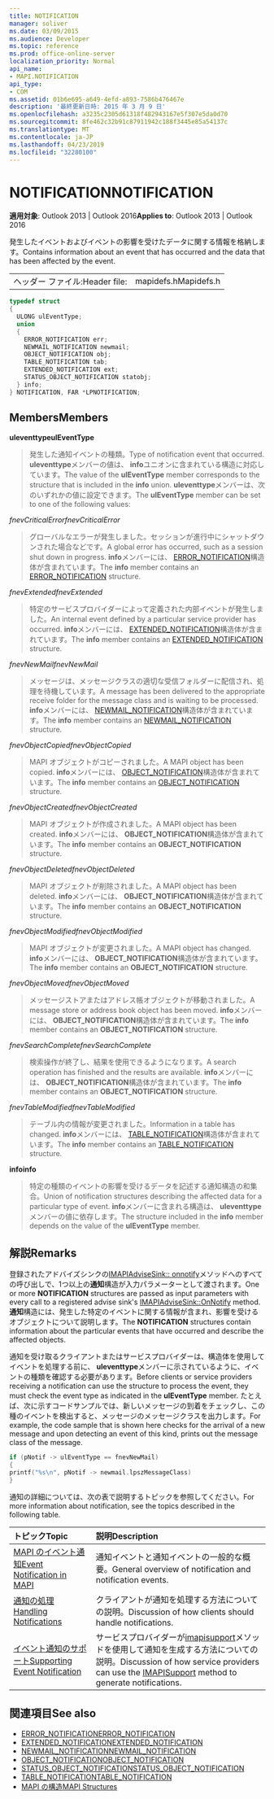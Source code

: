 ```yaml
---
title: NOTIFICATION
manager: soliver
ms.date: 03/09/2015
ms.audience: Developer
ms.topic: reference
ms.prod: office-online-server
localization_priority: Normal
api_name:
- MAPI.NOTIFICATION
api_type:
- COM
ms.assetid: 01b6e695-a649-4efd-a893-7586b476467e
description: '最終更新日時: 2015 年 3 月 9 日'
ms.openlocfilehash: a3235c2305d61318f482943167e5f307e5da0d70
ms.sourcegitcommit: 8fe462c32b91c87911942c188f3445e85a54137c
ms.translationtype: MT
ms.contentlocale: ja-JP
ms.lasthandoff: 04/23/2019
ms.locfileid: "32280100"
---
```

# <a name="notification"></a><span data-ttu-id="77445-103">NOTIFICATION</span><span class="sxs-lookup"><span data-stu-id="77445-103">NOTIFICATION</span></span>
 
<span data-ttu-id="77445-104">**適用対象**: Outlook 2013 | Outlook 2016</span><span class="sxs-lookup"><span data-stu-id="77445-104">**Applies to**: Outlook 2013 | Outlook 2016</span></span> 
  
<span data-ttu-id="77445-105">発生したイベントおよびイベントの影響を受けたデータに関する情報を格納します。</span><span class="sxs-lookup"><span data-stu-id="77445-105">Contains information about an event that has occurred and the data that has been affected by the event.</span></span>
  
|||
|:-----|:-----|
|<span data-ttu-id="77445-106">ヘッダー ファイル:</span><span class="sxs-lookup"><span data-stu-id="77445-106">Header file:</span></span>  <br/> |<span data-ttu-id="77445-107">mapidefs.h</span><span class="sxs-lookup"><span data-stu-id="77445-107">Mapidefs.h</span></span>  <br/> |
   
```cpp
typedef struct
{
  ULONG ulEventType;
  union
  {
    ERROR_NOTIFICATION err;
    NEWMAIL_NOTIFICATION newmail;
    OBJECT_NOTIFICATION obj;
    TABLE_NOTIFICATION tab;
    EXTENDED_NOTIFICATION ext;
    STATUS_OBJECT_NOTIFICATION statobj;
  } info;
} NOTIFICATION, FAR *LPNOTIFICATION;

```

## <a name="members"></a><span data-ttu-id="77445-108">Members</span><span class="sxs-lookup"><span data-stu-id="77445-108">Members</span></span>

<span data-ttu-id="77445-109">**uleventtype**</span><span class="sxs-lookup"><span data-stu-id="77445-109">**ulEventType**</span></span>
  
> <span data-ttu-id="77445-110">発生した通知イベントの種類。</span><span class="sxs-lookup"><span data-stu-id="77445-110">Type of notification event that occurred.</span></span> <span data-ttu-id="77445-111">**uleventtype**メンバーの値は、 **info**ユニオンに含まれている構造に対応しています。</span><span class="sxs-lookup"><span data-stu-id="77445-111">The value of the **ulEventType** member corresponds to the structure that is included in the **info** union.</span></span> <span data-ttu-id="77445-112">**uleventtype**メンバーは、次のいずれかの値に設定できます。</span><span class="sxs-lookup"><span data-stu-id="77445-112">The **ulEventType** member can be set to one of the following values:</span></span> 
    
 <span data-ttu-id="77445-113">_fnevCriticalError_</span><span class="sxs-lookup"><span data-stu-id="77445-113">_fnevCriticalError_</span></span>
  
> <span data-ttu-id="77445-114">グローバルなエラーが発生しました。セッションが進行中にシャットダウンされた場合などです。</span><span class="sxs-lookup"><span data-stu-id="77445-114">A global error has occurred, such as a session shut down in progress.</span></span> <span data-ttu-id="77445-115">**info**メンバーには、 [ERROR_NOTIFICATION](error_notification.md)構造体が含まれています。</span><span class="sxs-lookup"><span data-stu-id="77445-115">The **info** member contains an [ERROR_NOTIFICATION](error_notification.md) structure.</span></span> 
    
 <span data-ttu-id="77445-116">_fnevExtended_</span><span class="sxs-lookup"><span data-stu-id="77445-116">_fnevExtended_</span></span>
  
> <span data-ttu-id="77445-117">特定のサービスプロバイダーによって定義された内部イベントが発生しました。</span><span class="sxs-lookup"><span data-stu-id="77445-117">An internal event defined by a particular service provider has occurred.</span></span> <span data-ttu-id="77445-118">**info**メンバーには、 [EXTENDED_NOTIFICATION](extended_notification.md)構造体が含まれています。</span><span class="sxs-lookup"><span data-stu-id="77445-118">The **info** member contains an [EXTENDED_NOTIFICATION](extended_notification.md) structure.</span></span> 
    
 <span data-ttu-id="77445-119">_fnevNewMail_</span><span class="sxs-lookup"><span data-stu-id="77445-119">_fnevNewMail_</span></span>
  
> <span data-ttu-id="77445-120">メッセージは、メッセージクラスの適切な受信フォルダーに配信され、処理を待機しています。</span><span class="sxs-lookup"><span data-stu-id="77445-120">A message has been delivered to the appropriate receive folder for the message class and is waiting to be processed.</span></span> <span data-ttu-id="77445-121">**info**メンバーには、 [NEWMAIL_NOTIFICATION](newmail_notification.md)構造体が含まれています。</span><span class="sxs-lookup"><span data-stu-id="77445-121">The **info** member contains an [NEWMAIL_NOTIFICATION](newmail_notification.md) structure.</span></span> 
    
 <span data-ttu-id="77445-122">_fnevObjectCopied_</span><span class="sxs-lookup"><span data-stu-id="77445-122">_fnevObjectCopied_</span></span>
  
> <span data-ttu-id="77445-123">MAPI オブジェクトがコピーされました。</span><span class="sxs-lookup"><span data-stu-id="77445-123">A MAPI object has been copied.</span></span> <span data-ttu-id="77445-124">**info**メンバーには、 [OBJECT_NOTIFICATION](object_notification.md)構造体が含まれています。</span><span class="sxs-lookup"><span data-stu-id="77445-124">The **info** member contains an [OBJECT_NOTIFICATION](object_notification.md) structure.</span></span> 
    
 <span data-ttu-id="77445-125">_fnevObjectCreated_</span><span class="sxs-lookup"><span data-stu-id="77445-125">_fnevObjectCreated_</span></span>
  
> <span data-ttu-id="77445-126">MAPI オブジェクトが作成されました。</span><span class="sxs-lookup"><span data-stu-id="77445-126">A MAPI object has been created.</span></span> <span data-ttu-id="77445-127">**info**メンバーには、 **OBJECT_NOTIFICATION**構造体が含まれています。</span><span class="sxs-lookup"><span data-stu-id="77445-127">The **info** member contains an **OBJECT_NOTIFICATION** structure.</span></span> 
    
 <span data-ttu-id="77445-128">_fnevObjectDeleted_</span><span class="sxs-lookup"><span data-stu-id="77445-128">_fnevObjectDeleted_</span></span>
  
> <span data-ttu-id="77445-129">MAPI オブジェクトが削除されました。</span><span class="sxs-lookup"><span data-stu-id="77445-129">A MAPI object has been deleted.</span></span> <span data-ttu-id="77445-130">**info**メンバーには、 **OBJECT_NOTIFICATION**構造体が含まれています。</span><span class="sxs-lookup"><span data-stu-id="77445-130">The **info** member contains an **OBJECT_NOTIFICATION** structure.</span></span> 
    
 <span data-ttu-id="77445-131">_fnevObjectModified_</span><span class="sxs-lookup"><span data-stu-id="77445-131">_fnevObjectModified_</span></span>
  
> <span data-ttu-id="77445-132">MAPI オブジェクトが変更されました。</span><span class="sxs-lookup"><span data-stu-id="77445-132">A MAPI object has changed.</span></span> <span data-ttu-id="77445-133">**info**メンバーには、 **OBJECT_NOTIFICATION**構造体が含まれています。</span><span class="sxs-lookup"><span data-stu-id="77445-133">The **info** member contains an **OBJECT_NOTIFICATION** structure.</span></span> 
    
 <span data-ttu-id="77445-134">_fnevObjectMoved_</span><span class="sxs-lookup"><span data-stu-id="77445-134">_fnevObjectMoved_</span></span>
  
> <span data-ttu-id="77445-135">メッセージストアまたはアドレス帳オブジェクトが移動されました。</span><span class="sxs-lookup"><span data-stu-id="77445-135">A message store or address book object has been moved.</span></span> <span data-ttu-id="77445-136">**info**メンバーには、 **OBJECT_NOTIFICATION**構造体が含まれています。</span><span class="sxs-lookup"><span data-stu-id="77445-136">The **info** member contains an **OBJECT_NOTIFICATION** structure.</span></span> 
    
 <span data-ttu-id="77445-137">_fnevSearchComplete_</span><span class="sxs-lookup"><span data-stu-id="77445-137">_fnevSearchComplete_</span></span>
  
> <span data-ttu-id="77445-138">検索操作が終了し、結果を使用できるようになります。</span><span class="sxs-lookup"><span data-stu-id="77445-138">A search operation has finished and the results are available.</span></span> <span data-ttu-id="77445-139">**info**メンバーには、 **OBJECT_NOTIFICATION**構造体が含まれています。</span><span class="sxs-lookup"><span data-stu-id="77445-139">The **info** member contains an **OBJECT_NOTIFICATION** structure.</span></span> 
    
 <span data-ttu-id="77445-140">_fnevTableModified_</span><span class="sxs-lookup"><span data-stu-id="77445-140">_fnevTableModified_</span></span>
  
> <span data-ttu-id="77445-141">テーブル内の情報が変更されました。</span><span class="sxs-lookup"><span data-stu-id="77445-141">Information in a table has changed.</span></span> <span data-ttu-id="77445-142">**info**メンバーには、 [TABLE_NOTIFICATION](table_notification.md)構造体が含まれています。</span><span class="sxs-lookup"><span data-stu-id="77445-142">The **info** member contains an [TABLE_NOTIFICATION](table_notification.md) structure.</span></span> 
    
<span data-ttu-id="77445-143">**info**</span><span class="sxs-lookup"><span data-stu-id="77445-143">**info**</span></span>
  
> <span data-ttu-id="77445-144">特定の種類のイベントの影響を受けるデータを記述する通知構造の和集合。</span><span class="sxs-lookup"><span data-stu-id="77445-144">Union of notification structures describing the affected data for a particular type of event.</span></span> <span data-ttu-id="77445-145">**info**メンバーに含まれる構造は、 **uleventtype**メンバーの値に依存します。</span><span class="sxs-lookup"><span data-stu-id="77445-145">The structure included in the **info** member depends on the value of the **ulEventType** member.</span></span> 
    
## <a name="remarks"></a><span data-ttu-id="77445-146">解説</span><span class="sxs-lookup"><span data-stu-id="77445-146">Remarks</span></span>

<span data-ttu-id="77445-147">登録されたアドバイズシンクの[IMAPIAdviseSink:: onnotify](imapiadvisesink-onnotify.md)メソッドへのすべての呼び出しで、1つ以上の**通知**構造が入力パラメーターとして渡されます。</span><span class="sxs-lookup"><span data-stu-id="77445-147">One or more **NOTIFICATION** structures are passed as input parameters with every call to a registered advise sink's [IMAPIAdviseSink::OnNotify](imapiadvisesink-onnotify.md) method.</span></span> <span data-ttu-id="77445-148">**通知**構造には、発生した特定のイベントに関する情報が含まれ、影響を受けるオブジェクトについて説明します。</span><span class="sxs-lookup"><span data-stu-id="77445-148">The **NOTIFICATION** structures contain information about the particular events that have occurred and describe the affected objects.</span></span> 
  
<span data-ttu-id="77445-149">通知を受け取るクライアントまたはサービスプロバイダーは、構造体を使用してイベントを処理する前に、 **uleventtype**メンバーに示されているように、イベントの種類を確認する必要があります。</span><span class="sxs-lookup"><span data-stu-id="77445-149">Before clients or service providers receiving a notification can use the structure to process the event, they must check the event type as indicated in the **ulEventType** member.</span></span> <span data-ttu-id="77445-150">たとえば、次に示すコードサンプルでは、新しいメッセージの到着をチェックし、この種のイベントを検出すると、メッセージのメッセージクラスを出力します。</span><span class="sxs-lookup"><span data-stu-id="77445-150">For example, the code sample that is shown here checks for the arrival of a new message and upon detecting an event of this kind, prints out the message class of the message.</span></span> 
  
```cpp
if (pNotif -> ulEventType == fnevNewMail)
{
printf("%s\n", pNotif -> newmail.lpszMessageClass)
}

```

<span data-ttu-id="77445-151">通知の詳細については、次の表で説明するトピックを参照してください。</span><span class="sxs-lookup"><span data-stu-id="77445-151">For more information about notification, see the topics described in the following table.</span></span>
  
|<span data-ttu-id="77445-152">**トピック**</span><span class="sxs-lookup"><span data-stu-id="77445-152">**Topic**</span></span>|<span data-ttu-id="77445-153">**説明**</span><span class="sxs-lookup"><span data-stu-id="77445-153">**Description**</span></span>|
|:-----|:-----|
|[<span data-ttu-id="77445-154">MAPI のイベント通知</span><span class="sxs-lookup"><span data-stu-id="77445-154">Event Notification in MAPI</span></span>](event-notification-in-mapi.md) <br/> |<span data-ttu-id="77445-155">通知イベントと通知イベントの一般的な概要。</span><span class="sxs-lookup"><span data-stu-id="77445-155">General overview of notification and notification events.</span></span>  <br/> |
|[<span data-ttu-id="77445-156">通知の処理</span><span class="sxs-lookup"><span data-stu-id="77445-156">Handling Notifications</span></span>](handling-notifications.md) <br/> |<span data-ttu-id="77445-157">クライアントが通知を処理する方法についての説明。</span><span class="sxs-lookup"><span data-stu-id="77445-157">Discussion of how clients should handle notifications.</span></span>  <br/> |
|[<span data-ttu-id="77445-158">イベント通知のサポート</span><span class="sxs-lookup"><span data-stu-id="77445-158">Supporting Event Notification</span></span>](supporting-event-notification.md) <br/> |<span data-ttu-id="77445-159">サービスプロバイダーが[imapisupport](imapisupportiunknown.md)メソッドを使用して通知を生成する方法についての説明。</span><span class="sxs-lookup"><span data-stu-id="77445-159">Discussion of how service providers can use the [IMAPISupport](imapisupportiunknown.md) method to generate notifications.</span></span>  <br/> |
   
## <a name="see-also"></a><span data-ttu-id="77445-160">関連項目</span><span class="sxs-lookup"><span data-stu-id="77445-160">See also</span></span>


- [<span data-ttu-id="77445-161">ERROR_NOTIFICATION</span><span class="sxs-lookup"><span data-stu-id="77445-161">ERROR_NOTIFICATION</span></span>](error_notification.md)  
- [<span data-ttu-id="77445-162">EXTENDED_NOTIFICATION</span><span class="sxs-lookup"><span data-stu-id="77445-162">EXTENDED_NOTIFICATION</span></span>](extended_notification.md)  
- [<span data-ttu-id="77445-163">NEWMAIL_NOTIFICATION</span><span class="sxs-lookup"><span data-stu-id="77445-163">NEWMAIL_NOTIFICATION</span></span>](newmail_notification.md)  
- [<span data-ttu-id="77445-164">OBJECT_NOTIFICATION</span><span class="sxs-lookup"><span data-stu-id="77445-164">OBJECT_NOTIFICATION</span></span>](object_notification.md)  
- [<span data-ttu-id="77445-165">STATUS_OBJECT_NOTIFICATION</span><span class="sxs-lookup"><span data-stu-id="77445-165">STATUS_OBJECT_NOTIFICATION</span></span>](status_object_notification.md)  
- [<span data-ttu-id="77445-166">TABLE_NOTIFICATION</span><span class="sxs-lookup"><span data-stu-id="77445-166">TABLE_NOTIFICATION</span></span>](table_notification.md)
- [<span data-ttu-id="77445-167">MAPI の構造</span><span class="sxs-lookup"><span data-stu-id="77445-167">MAPI Structures</span></span>](mapi-structures.md)


